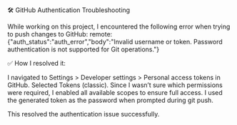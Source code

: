 🛠️ GitHub Authentication Troubleshooting

While working on this project, I encountered the following error when trying to push changes to GitHub:
remote: {"auth_status":"auth_error","body":"Invalid username or token. Password authentication is not supported for Git operations."}

✅ How I resolved it:

I navigated to Settings > Developer settings > Personal access tokens in GitHub.
Selected Tokens (classic).
Since I wasn’t sure which permissions were required, I enabled all available scopes to ensure full access.
I used the generated token as the password when prompted during git push.

This resolved the authentication issue successfully.
